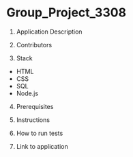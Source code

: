 # Group_Project_3308

1. Application Description

2. Contributors

3. Stack
- HTML
- CSS
- SQL
- Node.js

4. Prerequisites

5. Instructions

6. How to run tests

7. Link to application
